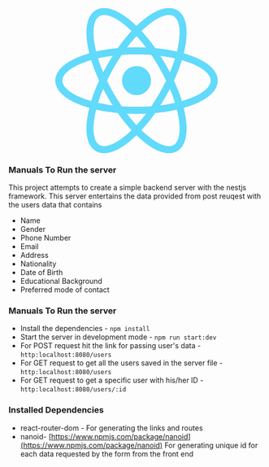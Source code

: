 <p align="center">
  <a href="https://reactjs.org/" target="blank"><img src="data:image/svg+xml;base64,PHN2ZyB4bWxucz0iaHR0cDovL3d3dy53My5vcmcvMjAwMC9zdmciIHZpZXdCb3g9Ii0xMS41IC0xMC4yMzE3NCAyMyAyMC40NjM0OCI+CiAgPHRpdGxlPlJlYWN0IExvZ288L3RpdGxlPgogIDxjaXJjbGUgY3g9IjAiIGN5PSIwIiByPSIyLjA1IiBmaWxsPSIjNjFkYWZiIi8+CiAgPGcgc3Ryb2tlPSIjNjFkYWZiIiBzdHJva2Utd2lkdGg9IjEiIGZpbGw9Im5vbmUiPgogICAgPGVsbGlwc2Ugcng9IjExIiByeT0iNC4yIi8+CiAgICA8ZWxsaXBzZSByeD0iMTEiIHJ5PSI0LjIiIHRyYW5zZm9ybT0icm90YXRlKDYwKSIvPgogICAgPGVsbGlwc2Ugcng9IjExIiByeT0iNC4yIiB0cmFuc2Zvcm09InJvdGF0ZSgxMjApIi8+CiAgPC9nPgo8L3N2Zz4K" width="320" alt="React Logo" /></a>
</p>

<p align="center">
  
### Manuals To Run the server

This project attempts to create a simple backend server with the nestjs framework. This server entertains the data provided from post reuqest with the users data that contains 
- Name
- Gender
- Phone Number
- Email
- Address
- Nationality
- Date of Birth
- Educational Background
- Preferred mode of contact

</p>



<p align="center">

### Manuals To Run the server

- Install the dependencies - `npm install`
- Start the server in development mode - `npm run start:dev`
- For POST request hit the link for passing user's data - `http:localhost:8080/users`
- For GET request to get all the users saved in the server file - `http:localhost:8080/users`
- For GET request to get a specific user with his/her ID - `http:localhost:8080/users/:id` 

</p>

<p align="center">

### Installed Dependencies

- react-router-dom - For generating the links and routes
- nanoid- [https://www.npmjs.com/package/nanoid](https://www.npmjs.com/package/nanoid) For generating unique id for each data requested by the form from the front end 

</p>

